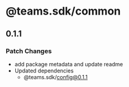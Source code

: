 # @teams.sdk/common

## 0.1.1

### Patch Changes

- add package metadata and update readme
- Updated dependencies
  - @teams.sdk/config@0.1.1
